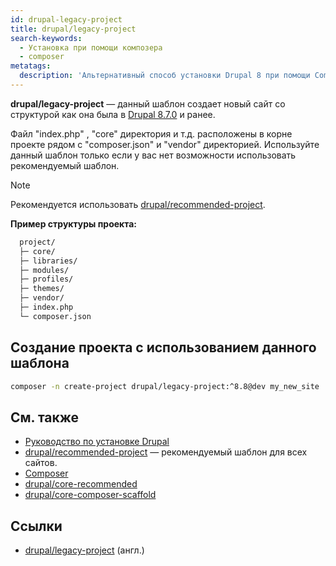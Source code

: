 ```yaml
---
id: drupal-legacy-project
title: drupal/legacy-project
search-keywords:
  - Установка при помощи композера
  - composer
metatags:
  description: 'Альтернативный способ установки Drupal 8 при помощи Composer.'
---
```


**drupal/legacy-project** — данный шаблон создает новый сайт со структурой как она была в [Drupal 8.7.0](./release-8.7.0.md) и ранее. 

Файл "index.php" , "core" директория и т.д. расположены в корне проекте рядом с "composer.json" и "vendor" директорией. Используйте данный шаблон только если у вас нет возможности использовать рекомендуемый шаблон.

> [!NOTE]
> Рекомендуется использовать [drupal/recommended-project](drupal-recommended-project.md).

**Пример структуры проекта:**

```bash
  project/
  ├─ core/
  ├─ libraries/
  ├─ modules/
  ├─ profiles/
  ├─ themes/
  ├─ vendor/
  ├─ index.php
  └─ composer.json
```

## Создание проекта с использованием данного шаблона

```bash
composer -n create-project drupal/legacy-project:^8.8@dev my_new_site 
```

## См. также

- [Руководство по установке Drupal](../8/installation.md)
- [drupal/recommended-project](drupal-recommended-project.md) — рекомендуемый шаблон для всех сайтов.
- [Composer](composer.md)
- [drupal/core-recommended](drupal-core-recommended.md)
- [drupal/core-composer-scaffold](drupal-core-composer-scaffold.md)

## Ссылки

- [drupal/legacy-project](https://github.com/drupal/legacy-project) (англ.)
